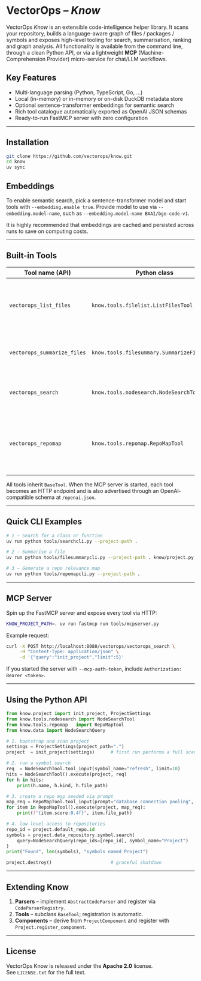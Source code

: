# VectorOps – *Know*

VectorOps *Know* is an extensible code-intelligence helper library. It scans your repository, builds a language-aware graph of files / packages / symbols and exposes high-level tooling for search, summarisation, ranking and graph analysis.
All functionality is available from the command line, through a clean Python API, or via a lightweight **MCP** (Machine-Comprehension Provider) micro-service for chat/LLM workflows.

## Key Features

 * Multi-language parsing (Python, TypeScript, Go, …)
 * Local (in-memory) or in-memory or on-disk DuckDB metadata store
 *  Optional sentence-transformer embeddings for semantic search
 * Rich tool catalogue automatically exported as OpenAI JSON schemas
 *  Ready-to-run FastMCP server with zero configuration

---

## Installation
```bash
git clone https://github.com/vectorops/know.git
cd know
uv sync
```

## **Embeddings**  
To enable semantic search, pick a sentence-transformer model and start tools with `--embedding.enable true`. Provide model to use via `--embedding.model-name`, such as `--embedding.model-name BAAI/bge-code-v1`.

It is highly recommended that embeddings are cached and persisted across runs to save on computing costs.

---

## Built-in Tools

| Tool name (API)          | Python class                                    | CLI helper                 | Purpose |
|--------------------------|-------------------------------------------------|----------------------------|---------|
| `vectorops_list_files`   | `know.tools.filelist.ListFilesTool`             | – *(used via API/MCP)*     | Return files whose paths match glob patterns |
| `vectorops_summarize_files` | `know.tools.filesummary.SummarizeFilesTool` | `tools/filesummarycli.py`  | Create import & symbol summaries for files |
| `vectorops_search`       | `know.tools.nodesearch.NodeSearchTool`          | `tools/searchcli.py`       | Hybrid (text + vector) symbol search |
| `vectorops_repomap`      | `know.tools.repomap.RepoMapTool`                | `tools/repomapcli.py`      | Rank files with Random-Walk-with-Restart on the code graph |

All tools inherit `BaseTool`.  When the MCP server is started, each tool becomes an HTTP endpoint and is also advertised through an OpenAI‐compatible schema at `/openai.json`.

---

## Quick CLI Examples

```bash
# 1 – Search for a class or function
uv run python tools/searchcli.py --project-path .

# 2 – Summarise a file
uv run python tools/filesummarycli.py --project-path . know/project.py -m summary_full

# 3 – Generate a repo relevance map
uv run python tools/repomapcli.py --project-path .
```

---

## MCP Server

Spin up the FastMCP server and expose every tool via HTTP:

```bash
KNOW_PROJECT_PATH=. uv run fastmcp run tools/mcpserver.py
```

Example request:
```bash
curl -X POST http://localhost:8080/vectorops/vectorops_search \
     -H "Content-Type: application/json" \
     -d '{"query":"init_project","limit":5}'
```
If you started the server with `--mcp-auth-token`, include `Authorization: Bearer <token>`.

---

## Using the Python API

```python
from know.project import init_project, ProjectSettings
from know.tools.nodesearch import NodeSearchTool
from know.tools.repomap   import RepoMapTool
from know.data import NodeSearchQuery

# 1. bootstrap and scan project
settings = ProjectSettings(project_path=".")
project  = init_project(settings)      # first run performs a full scan

# 2. run a symbol search
req  = NodeSearchTool.tool_input(symbol_name="refresh", limit=10)
hits = NodeSearchTool().execute(project, req)
for h in hits:
    print(h.name, h.kind, h.file_path)

# 3. create a repo map seeded via prompt
map_req = RepoMapTool.tool_input(prompt="database connection pooling", limit=15)
for item in RepoMapTool().execute(project, map_req):
    print(f"{item.score:0.4f}", item.file_path)

# 4. low-level access to repositories
repo_id = project.default_repo.id
symbols = project.data_repository.symbol.search(
    query=NodeSearchQuery(repo_ids=[repo_id], symbol_name="Project")
)
print("Found", len(symbols), "symbols named Project")

project.destroy()                      # graceful shutdown
```

---

## Extending Know

1. **Parsers** – implement `AbstractCodeParser` and register via `CodeParserRegistry`.  
2. **Tools**   – subclass `BaseTool`; registration is automatic.  
3. **Components** – derive from `ProjectComponent` and register with `Project.register_component`.

---

## License

VectorOps Know is released under the **Apache 2.0** license.  
See `LICENSE.txt` for the full text.

